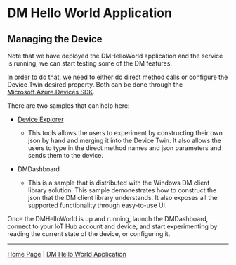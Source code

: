 # DM Hello World Application
## Managing the Device

Note that we have deployed the DMHelloWorld application and the service is running, we can start testing some of the DM features.

In order to do that, we need to either do direct method calls or configure the Device Twin desired property. Both can be done through the [Microsoft.Azure.Devices SDK](https://www.nuget.org/packages/Microsoft.Azure.Devices/1.1.0).

There are two samples that can help here:

- [Device Explorer](https://github.com/Azure/azure-iot-sdk-csharp/tree/master/tools/DeviceExplorer)
  - This tools allows the users to experiment by constructing their own json by hand and merging it into the Device Twin. It also allows the users to type in the direct method names and json parameters and sends them to the device.

- DMDashboard
  - This is a sample that is distributed with the Windows DM client library solution. This sample demonestrates how to construct the json that the DM client library understands. It also exposes all the supported functionality through easy-to-use UI.

Once the DMHelloWorld is up and running, launch the DMDashboard, connect to your IoT Hub account and device, and start experimenting by reading the current state of the device, or configuring it.

----

[Home Page](../README.md) | [DM Hello World Application](dm-hello-world-overview.md)